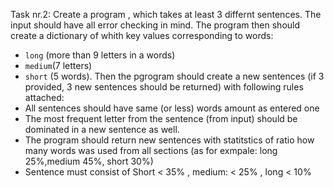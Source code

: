 Task nr.2:
Create a program , which takes at least 3 differnt sentences. 
The input should have all error checking in mind.
The program then should create a dictionary of whith key values corresponding to words:
 - `long` (more than 9 letters in a words)
 - `medium`(7 letters)
 - `short` (5 words).
 Then the pgrogram should create a new sentences (if 3 provided, 3 new sentences should be returned) with following rules attached:
  - All sentences should have same (or less) words amount as entered one
  - The most frequent letter from the sentence (from input) should be dominated in a new sentence as well.
  - The program should return new sentences with statitstics of ratio how many words was used from all sections
    (as for exmpale: long 25%,medium 45%, short 30%)
  - Sentence must consist of Short < 35% , medium: < 25% , long < 10%